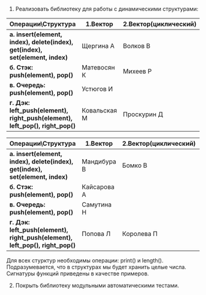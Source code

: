 1. Реализовать библиотеку для работы с динамическими структурами:

| Операции\Структура | **1.Вектор** | **2.Вектор(циклический)** | **3.Список(односвязный)** | **4.Список(двусвязный)** |
| ------------- |-------------| -----| ----- |  ----- |
| **а. insert(element, index), delete(index), get(index), set(element, index)**      | Щергина А | Волков В | Беккерман Е | Магалиш В |
| **б. Стэк: push(element), pop()**      | Матевосян К | Михеев Р | Скопина А | НЕДОСТУПЕН |
| **в. Очередь: push(element), pop()** | Устюгов И | | Моховиченко К | Андриюк К|
| **г. Дэк: left_push(element), right_push(element), left_pop(), right_pop()** |Ковальская М|Проскурин Д|Покровская М||

| Операции\Структура | **1.Вектор** | **2.Вектор(циклический)** | **3.Список(односвязный)** | **4.Список(двусвязный)** |
| ------------- |-------------| -----| ----- |  ----- |
| **а. insert(element, index), delete(index), get(index), set(element, index)**      | Мандибура В| Бомко В | Ли В | |
| **б. Стэк: push(element), pop()**      | Кайсарова А | | Клюка Е | НЕДОСТУПЕН |
| **в. Очередь: push(element), pop()** | Самутина Н | | Резниченко И | Кокорин И |
| **г. Дэк: left_push(element), right_push(element), left_pop(), right_pop()** | Попова Л | Королева П |||

Для всех стурктур необходимы операции: print() и length().
Подразумевается, что в структурах мы будет хранить целые числа. 
Сигнатуры функций приведены в качестве примеров.

2. Покрыть библиотеку модульными автоматическими тестами.

